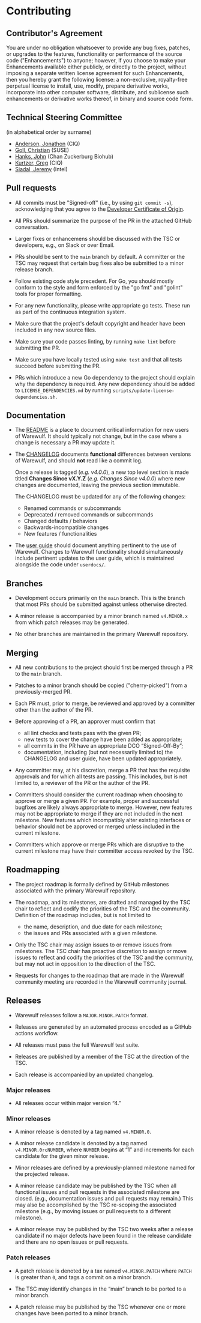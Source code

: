# Contributing

## Contributor's Agreement

You are under no obligation whatsoever to provide any bug fixes,
patches, or upgrades to the features, functionality or performance of
the source code ("Enhancements") to anyone; however, if you choose to
make your Enhancements available either publicly, or directly to the
project, without imposing a separate written license agreement for
such Enhancements, then you hereby grant the following license: a
non-exclusive, royalty-free perpetual license to install, use, modify,
prepare derivative works, incorporate into other computer software,
distribute, and sublicense such enhancements or derivative works
thereof, in binary and source code form.

## Technical Steering Committee

(in alphabetical order by surname)

- [Anderson, Jonathon](janderson@ciq.com) (CIQ)
- [Goll, Christian](cgoll@suse.de) (SUSE)
- [Hanks, John](griznog@gmail.com) (Chan Zuckerburg Biohub)
- [Kurtzer, Greg](gmk@ciq.com) (CIQ)
- [Siadal, Jeremy](jeremy.c.siadal@intel.com) (Intel)

## Pull requests

- All commits must be "Signed-off" (i.e., by using `git commit -s`),
  acknowledging that you agree to the [Developer Certificate of
  Origin](DCO.txt).

- All PRs should summarize the purpose of the PR in the attached
  GitHub conversation.

- Larger fixes or enhancemens should be discussed with the TSC or
  developers, e.g., on Slack or over Email.

- PRs should be sent to the `main` branch by default. A committer or
  the TSC may request that certain bug fixes also be submitted to a
  minor release branch.

- Follow existing code style precedent. For Go, you should mostly
  conform to the style and form enforced by the "go fmt" and "golint"
  tools for proper formatting.

- For any new functionality, please write appropriate go tests. These
  run as part of the continuous integration system.

- Make sure that the project's default copyright and header have been
  included in any new source files.

- Make sure your code passes linting, by running `make lint` before
  submitting the PR.

- Make sure you have locally tested using `make test` and that all
  tests succeed before submitting the PR.

- PRs which introduce a new Go dependency to the project should
  explain why the dependency is required. Any new dependency should be
  added to `LICENSE_DEPENDENCIES.md` by running
  `scripts/update-license-dependencies.sh`.
  
## Documentation

- The [README](README.md) is a place to document critical information
  for new users of Warewulf. It should typically not change, but in
  the case where a change is necessary a PR may update it.
  
- The [CHANGELOG](CHANGELOG.md) documents **functional** differences
  between versions of Warewulf, and should **not** read like a commit
  log.

  Once a release is tagged (*e.g.  v4.0.0*), a new top level section
  is made titled **Changes Since vX.Y.Z** (*e.g. Changes Since
  v4.0.0*) where new changes are documented, leaving the previous
  section immutable.

  The CHANGELOG must be updated for any of the following changes:
  - Renamed commands or subcommands
  - Deprecated / removed commands or subcommands
  - Changed defaults / behaviors
  - Backwards-incompatible changes
  - New features / functionalities

- The [user guide](https://warewulf.org/docs/) should document
  anything pertinent to the use of Warewulf. Changes to Warewulf
  functionality should simultaneously include pertinent updates to the
  user guide, which is maintained alongside the code under
  `userdocs/`.

## Branches

- Development occurs primarily on the `main` branch. This is the
  branch that most PRs should be submitted against unless otherwise
  directed.

- A minor release is accompanied by a minor branch named `v4.MINOR.x`
  from which patch releases may be generated.

- No other branches are maintained in the primary Warewulf repository.

## Merging

- All new contributions to the project should first be merged through
  a PR to the `main` branch.

- Patches to a minor branch should be copied ("cherry-picked") from a
  previously-merged PR.

- Each PR must, prior to merge, be reviewed and approved by a
  committer other than the author of the PR.

- Before approving of a PR, an approver must confirm that
  - all lint checks and tests pass with the given PR;
  - new tests to cover the change have been added as appropriate;
  - all commits in the PR have an appropriate DCO “Signed-Off-By”;
  - documentation, including (but not necessarily limited to) the
    CHANGELOG and user guide, have been updated appropriately.

- Any committer may, at his discretion, merge a PR that has the
  requisite approvals and for which all tests are passing. This
  includes, but is not limited to, a reviewer of the PR or the author
  of the PR.

- Committers should consider the current roadmap when choosing to
  approve or merge a given PR. For example, proper and successful
  bugfixes are likely always appropriate to merge. However, new
  features may not be appropriate to merge if they are not included in
  the next milestone. New features which incompatibly alter existing
  interfaces or behavior should not be approved or merged unless
  included in the current milestone.

- Committers which approve or merge PRs which are disruptive to the
  current milestone may have their committer access revoked by the
  TSC.

## Roadmapping

- The project roadmap is formally defined by GitHub milestones
  associated with the primary Warewulf repository.

- The roadmap, and its milestones, are drafted and managed by the TSC
  chair to reflect and codify the priorities of the TSC and the
  community. Definition of the roadmap includes, but is not limited to
  - the name, description, and due date for each milestone;
  - the issues and PRs associated with a given milestone.

- Only the TSC chair may assign issues to or remove issues from
  milestones. The TSC chair has proactive discretion to assign or move
  issues to reflect and codify the priorities of the TSC and the
  community, but may not act in opposition to the direction of the
  TSC.

- Requests for changes to the roadmap that are made in the Warewulf
  community meeting are recorded in the Warewulf community journal.

## Releases

- Warewulf releases follow a `MAJOR.MINOR.PATCH` format.

- Releases are generated by an automated process encoded as a GitHub
  actions workflow.

- All releases must pass the full Warewulf test suite.

- Releases are published by a member of the TSC at the direction of
  the TSC.

- Each release is accompanied by an updated changelog.

### Major releases

- All releases occur within major version “4.”

### Minor releases

- A minor release is denoted by a tag named `v4.MINOR.0`.

- A minor release candidate is denoted by a tag named
  `v4.MINOR.0rcNUMBER`, where `NUMBER` begins at “1” and increments
  for each candidate for the given minor release.

- Minor releases are defined by a previously-planned milestone named
  for the projected release.

- A minor release candidate may be published by the TSC when all
  functional issues and pull requests in the associated milestone are
  closed. (e.g., documentation issues and pull requests may remain.)
  This may also be accomplished by the TSC re-scoping the associated
  milestone (e.g., by moving issues or pull requests to a different
  milestone).

- A minor release may be published by the TSC two weeks after a
  release candidate if no major defects have been found in the release
  candidate and there are no open issues or pull requests.

### Patch releases

- A patch release is denoted by a tax named `v4.MINOR.PATCH` where
  `PATCH` is greater than `0`, and tags a commit on a minor branch.

- The TSC may identify changes in the “main” branch to be ported to a
  minor branch.

- A patch release may be published by the TSC whenever one or more
  changes have been ported to a minor branch.
